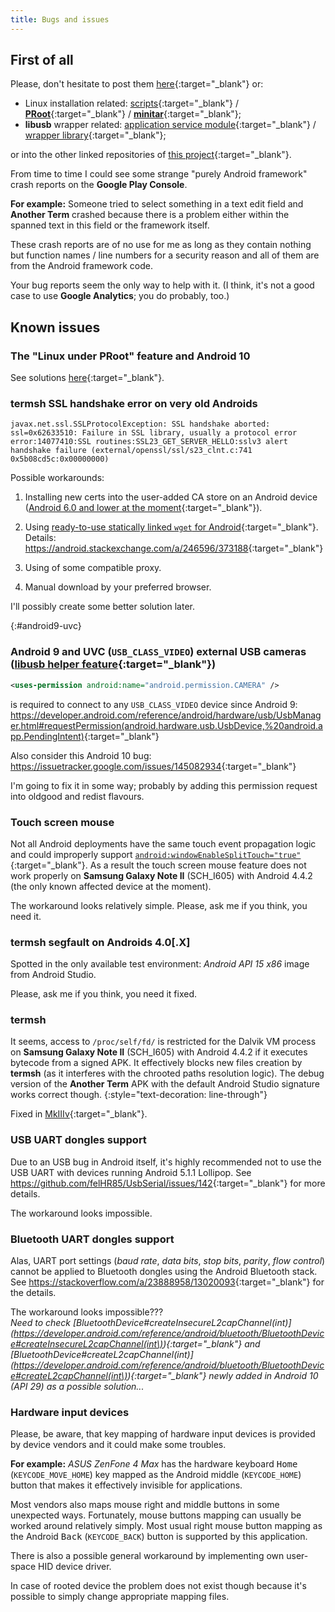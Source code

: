 ```yaml
---
title: Bugs and issues
---
```

## First of all
Please, don't hesitate to post them [here](https://github.com/green-green-avk/AnotherTerm/issues){:target="_blank"} or:

* Linux installation related:
  [scripts](https://github.com/green-green-avk/AnotherTerm-scripts/issues){:target="_blank"} /
  [**PRoot**](https://github.com/green-green-avk/proot/issues){:target="_blank"} /
  [**minitar**](https://github.com/green-green-avk/build-libarchive-minitar-android/issues){:target="_blank"};
* **libusb** wrapper related:
  [application service module](https://github.com/green-green-avk/LibUsbManager/issues){:target="_blank"} /
  [wrapper library](https://github.com/green-green-avk/libusb-1.0.23-android-helper-service-patch/issues){:target="_blank"};

or into the other linked repositories of [this project](https://github.com/users/green-green-avk/projects/1){:target="_blank"}.

From time to time I could see some strange "purely Android framework" crash reports on the **Google Play Console**.

**For example:** Someone tried to select something in a text edit field and **Another Term** crashed because there is a problem
either within the spanned text in this field or the framework itself.

These crash reports are of no use for me as long as they contain nothing but function names / line numbers for a security reason
and all of them are from the Android framework code.

Your bug reports seem the only way to help with it.
(I think, it's not a good case to use **Google Analytics**; you do probably, too.)

## Known issues

### The "Linux under PRoot" feature and Android&nbsp;10
See solutions [here](local-shell-w-x.html#main_content){:target="_blank"}.

### **termsh** SSL handshake error on very old Androids
```
javax.net.ssl.SSLProtocolException: SSL handshake aborted: ssl=0x62633510: Failure in SSL library, usually a protocol error
error:14077410:SSL routines:SSL23_GET_SERVER_HELLO:sslv3 alert handshake failure (external/openssl/ssl/s23_clnt.c:741 0x5b08cd5c:0x00000000)
```

Possible workarounds:

1. Installing new certs into the user-added CA store on an Android device
   ([Android&nbsp;6.0 and lower at the moment](https://developer.android.com/training/articles/security-config#CustomTrust){:target="_blank"}).

2. Using [ready-to-use statically linked `wget` for Android](https://github.com/pelya/wget-android/tree/master/android){:target="_blank"}.
   <br/>Details: <https://android.stackexchange.com/a/246596/373188>{:target="_blank"}

3. Using of some compatible proxy.

4. Manual download by your preferred browser.

I'll possibly create some better solution later.

{:#android9-uvc}
### Android&nbsp;9 and UVC (`USB_CLASS_VIDEO`) external USB cameras ([**libusb** helper feature](installing-libusb-for-nonrooted-android.html#main_content){:target="_blank"})
```xml
<uses-permission android:name="android.permission.CAMERA" />
```

is required to connect to any `USB_CLASS_VIDEO` device since Android&nbsp;9:
<https://developer.android.com/reference/android/hardware/usb/UsbManager.html#requestPermission(android.hardware.usb.UsbDevice,%20android.app.PendingIntent)>{:target="_blank"}

Also consider this Android&nbsp;10 bug: <https://issuetracker.google.com/issues/145082934>{:target="_blank"}

I'm going to fix it in some way; probably by adding this permission request into <hlt>oldgood</hlt> and <hlt>redist</hlt> flavours.

### Touch screen mouse
Not all Android deployments have the same touch event propagation logic and could improperly support
[`android:windowEnableSplitTouch="true"`](https://developer.android.com/reference/android/R.attr.html#windowEnableSplitTouch){:target="_blank"}.
As a result the touch screen mouse feature does not work properly on **Samsung Galaxy Note II** (SCH_I605) with Android 4.4.2
(the only known affected device at the moment).

The workaround looks relatively simple.
Please, ask me if you think, you need it.

### **termsh** segfault on Androids&nbsp;4.0\[.X\]
Spotted in the only available test environment: *Android API&nbsp;15 x86* image from Android Studio.

Please, ask me if you think, you need it fixed.

### **termsh**
It seems, access to `/proc/self/fd/` is restricted for the Dalvik VM process on **Samsung Galaxy Note II** (SCH_I605) with Android 4.4.2
if it executes bytecode from a signed APK.
It effectively blocks new files creation by **termsh** (as it interferes with the chrooted paths resolution logic).
The debug version of the **Another Term** APK with the default Android Studio signature works correct though.
{:style="text-decoration: line-through"}

Fixed in [<hlt>MkIIIv</hlt>](https://github.com/green-green-avk/AnotherTerm/commit/2d9f6b4a4a9a7f1996d7981aab1002ecf46573dc){:target="_blank"}.

### USB UART dongles support
Due to an USB bug in Android itself, it's highly recommended not to use the USB UART
with devices running Android 5.1.1 Lollipop.
See <https://github.com/felHR85/UsbSerial/issues/142>{:target="_blank"} for more details.

The workaround looks impossible.

### Bluetooth UART dongles support
Alas, UART port settings (*baud rate*, *data bits*, *stop bits*, *parity*, *flow control*) cannot be applied to Bluetooth dongles
using the Android Bluetooth stack.
See <https://stackoverflow.com/a/23888958/13020093>{:target="_blank"} for the details.

The workaround looks impossible???
<br/>*Need to check
[BluetoothDevice#createInsecureL2capChannel(int)](https://developer.android.com/reference/android/bluetooth/BluetoothDevice#createInsecureL2capChannel(int\)){:target="_blank"}
and
[BluetoothDevice#createL2capChannel(int)](https://developer.android.com/reference/android/bluetooth/BluetoothDevice#createL2capChannel(int\)){:target="_blank"}
newly added in Android&nbsp;10 (API&nbsp;29)
as a possible solution...*

### Hardware input devices
Please, be aware, that key mapping of hardware input devices is provided by device vendors
and it could make some troubles.

**For example:** *ASUS ZenFone 4 Max* has the hardware keyboard <kbd>Home</kbd>
(`KEYCODE_MOVE_HOME`) key mapped as the Android middle (`KEYCODE_HOME`)
button that makes it effectively invisible for applications.

Most vendors also maps mouse right and middle buttons in some unexpected ways.
Fortunately, mouse buttons mapping can usually be worked around relatively simply.
Most usual right mouse button mapping as the Android <kbd>Back</kbd> (`KEYCODE_BACK`)
button is supported by this application.

There is also a possible general workaround by implementing own user-space HID device driver.

In case of rooted device the problem does not exist though because it's possible to simply change
appropriate mapping files.
